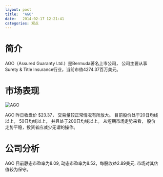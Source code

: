 ```yaml
---
layout: post
title:  "AGO"
date:   2014-02-17 12:21:41
categories: 观点
---
```


# 简介
AGO（Assured Guaranty Ltd.）是Bermuda著名上市公司，
公司主要从事Surety & Title Insurance行业，当前市值4274.37百万美元。

# 市场表现

![AGO](http://finviz.com/chart.ashx?t=AGO&ty=c&ta=1&p=d&s=l)

AGO 昨日收盘价 $23.37，
交易量较正常情况有所放大。
目前股价处于20日均线以上，
50日均线以上，
并且处于200日均线以上。
从短期市场走势来看，
股价走势平稳，投资者应减少无谓的操作。

# 公司分析
AGO 目前静态市盈率为8.09, 动态市盈率为8.52，每股收益2.89美元,
市场对其估值较为保守。

